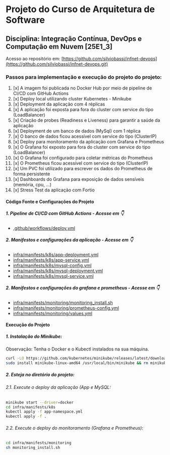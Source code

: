 # Projeto do Curso de Arquitetura de Software

## Disciplina: Integração Contínua, DevOps e Computação em Nuvem [25E1_3]

Acesso ao repositório em:
[https://github.com/silviobassi/infnet-devops](https://github.com/silviobassi/infnet-devops.git)


### Passos para implementação e execução do projeto do projeto:

1. [x] A imagem foi publicada no Docker Hub por meio de pipeline de CI/CD com GitHub Actions
2. [x] Deploy local utilizando cluster Kubernetes - Minikube
3. [x] Deployment da aplicação com 4 réplicas
4. [x] A aplicação foi exposta para fora do cluster com service do tipo (LoadBalancer)
5. [x] Criação de probes (Readiness e Liveness) para garantir a saúde da aplicação
6. [x] Deployment de um banco de dados (MySql) com 1 réplica
7. [x] O banco de dados ficou acessível com service do tipo (ClusterIP)
8. [x] Deploy para monitoramento da aplicação com Grafana e Prometheus
9. [x] O Grafana foi exposto para fora do cluster com service do tipo (LoadBalancer)
10. [x] O Grafana foi configurado para coletar métricas do Prometheus
11. [x] O Prometheus ficou acessível com service do tipo (ClusterIP)
12. [x] Um PVC foi utilizado para escrever os dados do Prometheus de forma persistente
13. [x] Dashboards do Grafana para exposição de dados sensíveis (memória, cpu, ...)
14. [x] Stress Test da aplicação com Fortio

#### Código Fonte e Configurações do Projeto

##### 1. Pipeline de CI/CD com GitHub Actions - Acesse em 👇

- [.github/workflows/deploy.yml](https://github.com/silviobassi/infnet-devops/blob/main/.github/workflows/deploy.yml)

##### 2. Manifestos e configurações da aplicação - Acesse em 👇

- [infra/manifests/k8s/app-deployment.yml](https://github.com/silviobassi/infnet-devops/tree/main/infra/manifests/k8s/app-deployment.yml)<br>
- [infra/manifests/k8s/app-service.yml](https://github.com/silviobassi/infnet-devops/tree/main/infra/manifests/k8s/app-service.yml)<br>
- [infra/manifests/k8s/mysql-config.yml](https://github.com/silviobassi/infnet-devops/tree/main/infra/manifests/k8s/mysql-config.yml)<br>
- [infra/manifests/k8s/mysql-deployment.yml](https://github.com/silviobassi/infnet-devops/tree/main/infra/manifests/k8s/mysql-deployment.yml)<br>
- [infra/manifests/k8s/mysql-service.yml](https://github.com/silviobassi/infnet-devops/tree/main/infra/manifests/k8s/mysql-service.yml)<br>

##### 2. Manifestos e configurações do grafana e prometheus - Acesse em 👇

- [infra/manifests/monitoring/monitoring_install.sh](https://github.com/silviobassi/infnet-devops/tree/main/infra/manifests/monitoring/monitoring_install.sh)<br>
- [infra/manifests/monitoring/prometheus-config.yml](https://github.com/silviobassi/infnet-devops/tree/main/infra/manifests/monitoring/prometheus-config.yml)<br>
- [infra/manifests/monitoring/values.yml](https://github.com/silviobassi/infnet-devops/tree/main/infra/manifests/monitoring/values.yml)<br>


#### Execução do Projeto

##### 1. Instalação do Minikube:

Observação: Tenha o Docker e o Kubectl instalados na sua máquina.

```bash
curl -LO https://github.com/kubernetes/minikube/releases/latest/download/minikube-linux-amd64
sudo install minikube-linux-amd64 /usr/local/bin/minikube && rm minikube-linux-amd64
```

##### 2. Esteja no diretório do projeto:

###### 2.1. Execute o deploy da aplicação (App e MySQL:

```bash
minikube start --driver=docker 
cd infra/manifests/k8s
kubectl apply -f app-namespace.yml
kubectl apply -f .
```
###### 2.2. Execute o deploy do monitoramento (Grafana e Prometheus):

```bash
cd infra/manifests/monitoring
sh monitoring_install.sh
```